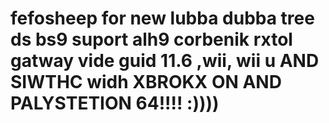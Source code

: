 # fefosheep for new lubba dubba tree ds bs9 suport alh9 corbenik rxtol gatway vide guid 11.6 ,wii,  wii u AND SIWTHC widh XBROKX ON AND PALYSTETION 64!!!! :))))
